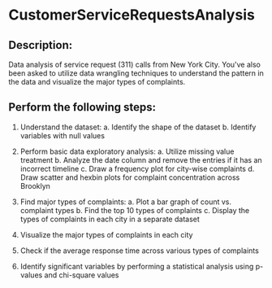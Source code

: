 # CustomerServiceRequestsAnalysis
 
## Description:
  Data analysis of service request (311) calls from New York City. You've also been asked to utilize data wrangling techniques to understand the pattern in the data and visualize the major types of complaints.

## Perform the following steps:
  1. Understand the dataset:
    a.	Identify the shape of the dataset
    b.	Identify variables with null values
  2. Perform basic data exploratory analysis:
     a.	Utilize missing value treatment
     b.	Analyze the date column and remove the entries if it has an incorrect timeline
     c.	Draw a frequency plot for city-wise complaints
     d.	Draw scatter and hexbin plots for complaint concentration across Brooklyn
  3. Find major types of complaints:
    a.	Plot a bar graph of count vs. complaint types
    b.	Find the top 10 types of complaints
    c.	Display the types of complaints in each city in a separate dataset
 
  4. Visualize the major types of complaints in each city
  5. Check if the average response time across various types of complaints
  6. Identify significant variables by performing a statistical analysis using p-values and chi-square values
